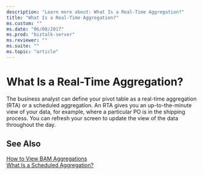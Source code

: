 ```yaml
---
description: "Learn more about: What Is a Real-Time Aggregation?"
title: "What Is a Real-Time Aggregation?"
ms.custom: ""
ms.date: "06/08/2017"
ms.prod: "biztalk-server"
ms.reviewer: ""
ms.suite: ""
ms.topic: "article"
---
```

# What Is a Real-Time Aggregation?
The business analyst can define your pivot table as a real-time aggregation (RTA) or a scheduled aggregation. An RTA gives you an up-to-the-minute view of your data, for example, where a particular PO is in the shipping process. You can refresh your screen to update the view of the data throughout the day.  
  
## See Also  
 [How to View BAM Aggregations](../core/how-to-view-bam-aggregations.md)   
 [What Is a Scheduled Aggregation?](../core/what-is-a-scheduled-aggregation.md)
